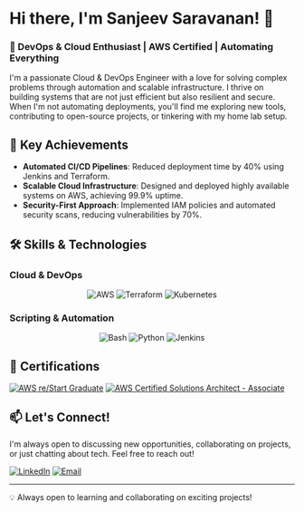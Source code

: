# Hi there, I'm Sanjeev Saravanan! 👋

### 🚀 DevOps & Cloud Enthusiast | AWS Certified | Automating Everything

I'm a passionate Cloud & DevOps Engineer with a love for solving complex problems through automation and scalable infrastructure. I thrive on building systems that are not just efficient but also resilient and secure. When I'm not automating deployments, you'll find me exploring new tools, contributing to open-source projects, or tinkering with my home lab setup.

## 🌟 Key Achievements
- **Automated CI/CD Pipelines**: Reduced deployment time by 40% using Jenkins and Terraform.
- **Scalable Cloud Infrastructure**: Designed and deployed highly available systems on AWS, achieving 99.9% uptime.
- **Security-First Approach**: Implemented IAM policies and automated security scans, reducing vulnerabilities by 70%.

## 🛠️ Skills & Technologies

### Cloud & DevOps
<p align="center">
  <img src="https://img.shields.io/badge/AWS-232F3E?style=for-the-badge&logo=amazonaws&logoColor=white" alt="AWS"/>
  <img src="https://img.shields.io/badge/Terraform-7B42BC?style=for-the-badge&logo=terraform&logoColor=white" alt="Terraform"/>
  <img src="https://img.shields.io/badge/Kubernetes-326CE5?style=for-the-badge&logo=kubernetes&logoColor=white" alt="Kubernetes"/>
</p>

### Scripting & Automation
<p align="center">
  <img src="https://img.shields.io/badge/Bash-4EAA25?style=for-the-badge&logo=gnu-bash&logoColor=white" alt="Bash"/>
  <img src="https://img.shields.io/badge/Python-3776AB?style=for-the-badge&logo=python&logoColor=white" alt="Python"/>
  <img src="https://img.shields.io/badge/Jenkins-D24939?style=for-the-badge&logo=jenkins&logoColor=white" alt="Jenkins"/>
</p>

## 📜 Certifications

[![AWS re/Start Graduate](https://images.credly.com/size/110x110/images/2784d0d8-327c-406f-971e-9f0e15097003/image.png)](https://www.credly.com/badges/ae0ab199-c6cd-414a-984d-a58f6f308f43/public_url)
[![AWS Certified Solutions Architect - Associate](https://images.credly.com/size/110x110/images/0e284c3f-5164-4b21-8660-0d84737941bc/image.png)](https://www.credly.com/badges/258dd252-de1b-4f27-b1c9-0455f3befbe3/public_url)

## 📫 Let's Connect!
I'm always open to discussing new opportunities, collaborating on projects, or just chatting about tech. Feel free to reach out!

[![LinkedIn](https://img.shields.io/badge/LinkedIn-0A66C2?style=for-the-badge&logo=linkedin&logoColor=white)](https://www.linkedin.com/in/sanjeev-saravanan)
[![Email](https://img.shields.io/badge/Email-D14836?style=for-the-badge&logo=gmail&logoColor=white)](mailto:sanjeevsaravanan072@gmail.com)

---
💡 Always open to learning and collaborating on exciting projects!
